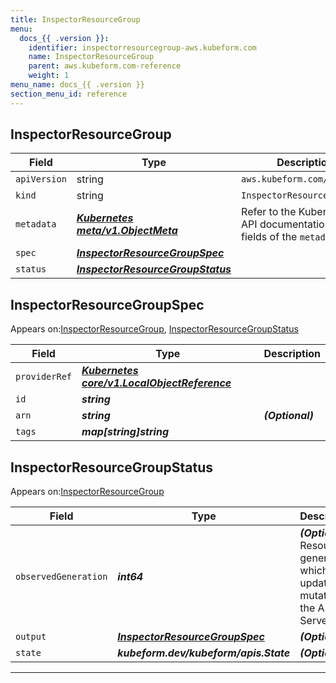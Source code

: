 ```yaml
---
title: InspectorResourceGroup
menu:
  docs_{{ .version }}:
    identifier: inspectorresourcegroup-aws.kubeform.com
    name: InspectorResourceGroup
    parent: aws.kubeform.com-reference
    weight: 1
menu_name: docs_{{ .version }}
section_menu_id: reference
---
```


## InspectorResourceGroup
| Field | Type | Description |
| ------ | ----- | ----------- |
| `apiVersion` | string | `aws.kubeform.com/v1alpha1` |
|    `kind` | string | `InspectorResourceGroup` |
| `metadata` | ***[Kubernetes meta/v1.ObjectMeta](https://kubernetes.io/docs/reference/generated/kubernetes-api/v1.13/#objectmeta-v1-meta)***|Refer to the Kubernetes API documentation for the fields of the `metadata` field.|
| `spec` | ***[InspectorResourceGroupSpec](#InspectorResourceGroupSpec)***||
| `status` | ***[InspectorResourceGroupStatus](#InspectorResourceGroupStatus)***||
## InspectorResourceGroupSpec

Appears on:[InspectorResourceGroup](#InspectorResourceGroup), [InspectorResourceGroupStatus](#InspectorResourceGroupStatus)

| Field | Type | Description |
| ------ | ----- | ----------- |
| `providerRef` | ***[Kubernetes core/v1.LocalObjectReference](https://kubernetes.io/docs/reference/generated/kubernetes-api/v1.13/#localobjectreference-v1-core)***||
| `id` | ***string***||
| `arn` | ***string***| ***(Optional)*** |
| `tags` | ***map[string]string***||
## InspectorResourceGroupStatus

Appears on:[InspectorResourceGroup](#InspectorResourceGroup)

| Field | Type | Description |
| ------ | ----- | ----------- |
| `observedGeneration` | ***int64***| ***(Optional)*** Resource generation, which is updated on mutation by the API Server.|
| `output` | ***[InspectorResourceGroupSpec](#InspectorResourceGroupSpec)***| ***(Optional)*** |
| `state` | ***kubeform.dev/kubeform/apis.State***| ***(Optional)*** |
---
